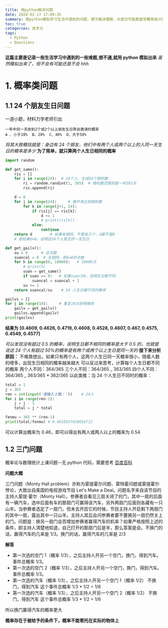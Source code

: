 ```yaml
---
title: 用python解决问题
date: 2020-02-17 17:09:35
summary: 用python模拟学习生活中遇到的问题，便于解决理解，大部分可能都是学概率统计的时候遇到的问题
toc: true
categories: 技术力
tags:
  - Python
  - Questions
---
```


**这篇主要是记录一些生活学习中遇到的一些难题,想不通,就用 python 模拟出来**
_虽然模拟出来了，但不会有可能还是不会 hhh_

<!--more-->

# 1. 概率类问题

## 1.1 24 个朋友生日问题

一道小题，材料力学老师引出

```
一年中同一天收到2个或2个以上朋友生日聚会邀请的概率
A 、小于10%  B、20%  C、40%  D、大于50%
```

_将其大致概括就是：身边有 24 个朋友，他们中有两个人或两个以上的人同一天生日的概率是多少_
**为了简单，就只算两个人生日相同的概率**

```py
import random

def get_same():
    ris = []
    for i in range(24):  # 24个人，生成24个随机数
        ri = random.randint(1, 365)  # 随机数范围则是一年365天
        ris.append(ri)

    d = 0
    for j in range(24):     # 循环来比较随机数
        for k in range(j+1, 24):
            if ris[j] == ris[k]:
                d += 1
                # print(ris[k])
            else:
                continue
    return d        # 如果有相同，不管有几个，d都不是0
    # 即如果d=0，说明这24个人里无同一天生日

def get_gailv():
    su = 0      # 总次数
    suancal = 0  # 无相同，即d=0的次数
    for h in range(0, 10000):   # 10000次
        # print(h)
        suan = get_same()
        if suan == 0:   # 如果suan为0，说明生日都不同
            suancal = suancal + 1
        su += 1
    return suancal/su    # 24 人生日都不同的概率

gailvs = []
for j in range(10):     # 重复10次获得概率
    gailv = get_gailv()
    gailvs.append(gailv)
print(gailvs)
```

**结果为**
**[0.4609, 0.4626, 0.4719, 0.4608, 0.4528, 0.4607, 0.467, 0.4575, 0.4549, 0.4577]**

_可以发现没有超过 0.5 的概率，说明生日都不相同的概率是大于 0.5 的，也就是说这 24 个人有超过 50%的概率是有两个或两个以上生日是同一天的_
**接下来分析原因：**
不难猜想出，如果只有两个人，这两个人生日同一天概率很小，随着人数的增多，出现生日相同的概率越来越大
可以反过来思考，计算每个人生日都不同的概率
两个人不同：364/365
三个人不同：364/365 _ 363/365
四个人不同：364/365 _ 363/365 \* 362/365
以此类推：当 24 个人生日不同时的概率：

```py
total = 1
j = 365
ren = int(input('请输入人数：'))    # 24人
for i in range(ren-1):
    j = j - 1
    total = j * total

fenmu = 365 ** (ren-1)
print(total/fenmu) # 0.4616557420854712
```

可以计算出概率为 0.46，即可以得出有两人或两人以上的概率为 0.54

## 1.2 三门问题

概率论与数理统计上课问题--无 python 代码，需要思考
[百度百科](https://baike.baidu.com/item/%E4%B8%89%E9%97%A8%E9%97%AE%E9%A2%98/1242689?fr=aladdin)

**问题大概**

三门问题（Monty Hall problem）亦称为蒙提霍尔问题、蒙特霍问题或蒙提霍尔悖论，大致出自美国的电视游戏节目 Let's Make a Deal。问题名字来自该节目的主持人蒙提·霍尔（Monty Hall）。参赛者会看见三扇关闭了的门，其中一扇的后面有一辆汽车，选中后面有车的那扇门可赢得该汽车，另外两扇门后面则各藏有一只山羊。当参赛者选定了一扇门，但未去开启它的时候，节目主持人开启剩下两扇门的其中一扇，露出其中一只山羊。主持人其后会问参赛者要不要换另一扇仍然关上的门。问题是：换另一扇门会否增加参赛者赢得汽车的机率？如果严格按照上述的条件，即主持人清楚地知道，自己打开的那扇门后是羊，那么答案是会。不换门的话，赢得汽车的几率是 1/3。换门的话，赢得汽车的几率是 2/3

**解答**

- 第一次选的空门 1（概率 1/3），之后主持人开另一个空门，换门，得到汽车。事件总概率 1/3。
- 第一次选的空门 2（概率 1/3），之后主持人开另一个空门，换门，得到汽车。事件总概率 1/3。
- 第一次选的汽车（概率 1/3），之后主持人开另一个空门 1（概率 1/2）
  不换门，得到汽车 这个事件总概率 1/3 \* 1/2 = 1/6
- 第一次选的汽车（概率 1/3），之后主持人开另一个空门 2（概率 1/2）
  不换门，得到汽车 这个事件总概率 1/3 \* 1/2 = 1/6

所以换门赢得汽车的概率更大

**概率存在于被给予的条件下，概率不能寄托在实际的物体上**
